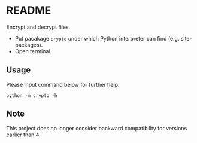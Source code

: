 # README

Encrypt and decrypt files.

- Put pacakage `crypto` under which Python interpreter can find (e.g. site-packages).
- Open terminal.

## Usage

Please input command below for further help.

```
python -m crypto -h
```

## Note

This project does no longer consider backward compatibility for versions earlier than 4.
